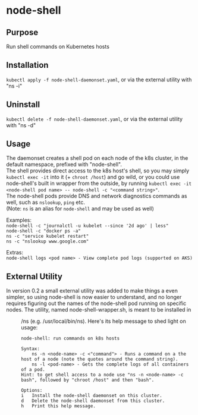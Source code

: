 # node-shell

## Purpose ##
Run shell commands on Kubernetes hosts  

## Installation ##
`kubectl apply -f node-shell-daemonset.yaml`, or via the external utility with "ns -i"

## Uninstall ##
`kubectl delete -f node-shell-daemonset.yaml`, or via the external utility with "ns -d"

## Usage ##
The daemonset creates a shell pod on each node of the k8s cluster, in the default namespace, prefixed with "node-shell".  
The shell provides direct access to the k8s host's shell, so you may simply `kubectl exec -it` into it (+ `chroot /host`) and go wild, or you could use node-shell's built in wrapper from the outside, by running `kubectl exec -it <node-shell pod name> -- node-shell -c "<command string>"`.  
The node-shell pods provide DNS and network diagnostics commands as well, such as `nslookup`, `ping` etc.  
(Note: `ns` is an alias for `node-shell` and may be used as well) 
  
Examples:  
        `node-shell -c "journalctl -u kubelet --since '2d ago' | less"`  
        `node-shell -c "docker ps -a"`  
        `ns -c "service kubelet restart"`  
        `ns -c "nslookup www.google.com"`  
  
Extras:  
        `node-shell logs <pod name> - View complete pod logs (supported on AKS)`  

## External Utility ##
In version 0.2 a small external utility was added to make things a even simpler, so using node-shell is now easier to understand, and no longer requires figuring out the names of the node-shell pod running on specific nodes.
The utility, named node-shell-wrapper.sh, is meant to be installed in <dir in system path>/ns (e.g. /usr/local/bin/ns). Here's its help message to shed light on usage:
```
node-shell: run commands on k8s hosts

Syntax:
    ns -n <node-name> -c <"command"> - Runs a command on a the host of a node (note the quotes around the command string).
    ns -l <pod-name> - Gets the complete logs of all containers of a pod.
Hint: to get shell access to a node use "ns -n <node-name> -c bash", followed by "chroot /host" and then "bash".

Options:
i   Install the node-shell daemonset on this cluster.
d   Delete the node-shell daemonset from this cluster.
h   Print this help message.
```
